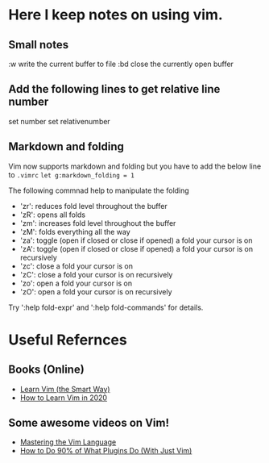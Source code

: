 # Here I keep notes on using vim.

## Small notes
:w	write the current buffer to file
:bd	close the currently open buffer

## Add the following lines to get relative line number
set number
set relativenumber

## Markdown and folding
Vim now supports markdown and folding but you have to add the below line to `.vimrc`
`let g:markdown_folding = 1`

The following commnad help to manipulate the folding
- 'zr': reduces fold level throughout the buffer
- 'zR': opens all folds
- 'zm': increases fold level throughout the buffer
- 'zM': folds everything all the way
- 'za': toggle (open if closed or close if opened) a fold your cursor is on
- 'zA': toggle (open if closed or close if opened) a fold your cursor is on recursively
- 'zc': close a fold your cursor is on
- 'zC': close a fold your cursor is on recursively
- 'zo': open a fold your cursor is on
- 'zO': open a fold your cursor is on recursively



Try ':help fold-expr' and ':help fold-commands' for details.


# Useful Refernces
## Books (Online)
- [Learn Vim (the Smart Way)](https://github.com/iggredible/Learn-Vim)
- [How to Learn Vim in 2020](https://dev.to/iggredible/learning-vim-in-2020-1mma)

## Some awesome videos on Vim!
- [Mastering the Vim Language](https://www.youtube.com/watch?v=wlR5gYd6um0)
- [How to Do 90% of What Plugins Do (With Just Vim)](https://www.youtube.com/watch?v=XA2WjJbmmoM)


